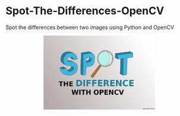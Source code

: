 # Spot-The-Differences-OpenCV
Spot the differences between two images using Python and OpenCV
<p align="center">
<img width="300" height="200" src="Images/spot_logo.png ">
</p>
